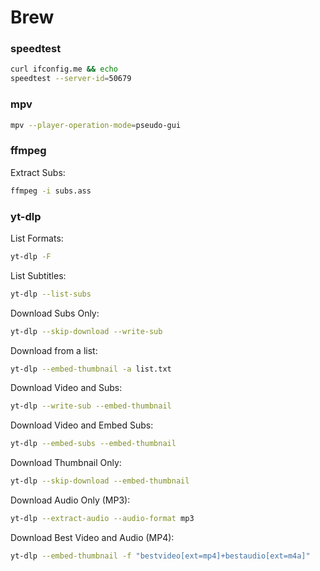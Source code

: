 # Brew

### speedtest
```bash
curl ifconfig.me && echo
speedtest --server-id=50679
```

### mpv
```bash
mpv --player-operation-mode=pseudo-gui
```

### ffmpeg
Extract Subs:
```bash
ffmpeg -i subs.ass
```

### yt-dlp
List Formats:
```bash
yt-dlp -F 
```
List Subtitles:
```bash
yt-dlp --list-subs 
```
Download Subs Only:
```bash
yt-dlp --skip-download --write-sub 
```
Download from a list:
```bash
yt-dlp --embed-thumbnail -a list.txt
```
Download Video and Subs:
```bash
yt-dlp --write-sub --embed-thumbnail 
```
Download Video and Embed Subs:
```bash
yt-dlp --embed-subs --embed-thumbnail 
```
Download Thumbnail Only:
```bash
yt-dlp --skip-download --embed-thumbnail 
```
Download Audio Only (MP3):
```bash
yt-dlp --extract-audio --audio-format mp3 
```
Download Best Video and Audio (MP4):
```bash
yt-dlp --embed-thumbnail -f "bestvideo[ext=mp4]+bestaudio[ext=m4a]" 
```
